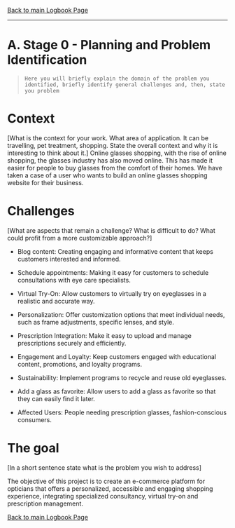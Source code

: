 [Back to main Logbook Page](../hci_logbook.md)

---

# A. Stage 0 - Planning and Problem Identification

>     Here you will briefly explain the domain of the problem you identified, briefly identify general challenges and, then, state you problem

# Context

[What is the context for your work. What area of application. It can be travelling, pet treatment, shopping. State the overall context and why it is interesting to think about it.]
Online glasses shopping, with the rise of online shopping, the glasses industry has also moved online. This has made it easier for people to buy glasses from the comfort of their homes. We have taken a case of a user who wants to build an online glasses shopping website for their business.

# Challenges

[What are aspects that remain a challenge? What is difficult to do? What could profit from a more customizable approach?]

- Blog content: Creating engaging and informative content that keeps customers interested and informed.

- Schedule appointments: Making it easy for customers to schedule consultations with eye care specialists.

- Virtual Try-On: Allow customers to virtually try on eyeglasses in a realistic and accurate way.

- Personalization: Offer customization options that meet individual needs, such as frame adjustments, specific lenses, and style.

- Prescription Integration: Make it easy to upload and manage prescriptions securely and efficiently.

- Engagement and Loyalty: Keep customers engaged with educational content, promotions, and loyalty programs.

- Sustainability: Implement programs to recycle and reuse old eyeglasses.

- Add a glass as favorite: Allow users to add a glass as favorite so that they can easily find it later.
- Affected Users: People needing prescription glasses, fashion-conscious consumers.

# The goal

[In a short sentence state what is the problem you wish to address]

The objective of this project is to create an e-commerce platform for opticians that offers a personalized, accessible and engaging shopping experience, integrating specialized consultancy, virtual try-on and prescription management.

[Back to main Logbook Page](hci_logbook.md)
